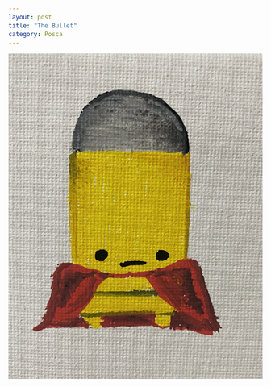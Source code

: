 ```yaml
---
layout: post
title: "The Bullet"
category: Posca
---
```


![The Bullet](/images/up/art/posca/thebullet.jpeg)
